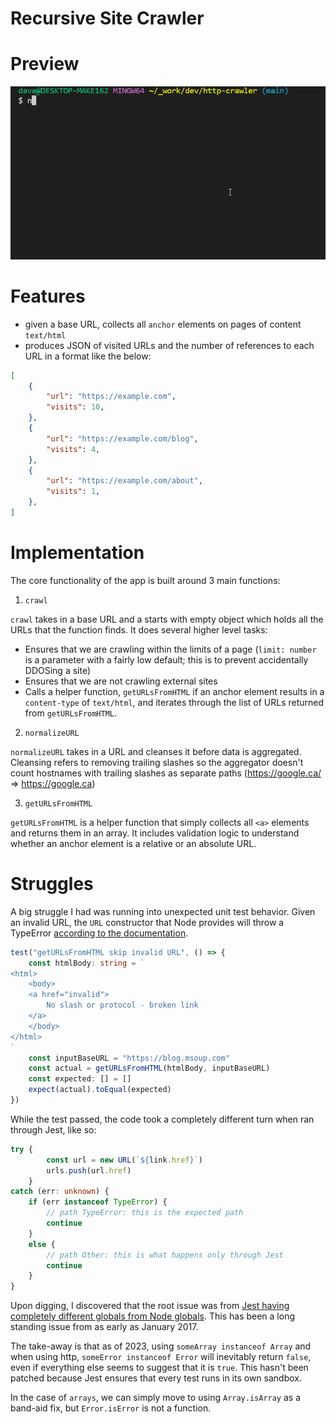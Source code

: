 # Recursive Site Crawler

# Preview

![preview-usage](./usage/sample.gif)

# Features

- given a base URL, collects all `anchor` elements on pages of content `text/html` 
- produces JSON of visited URLs and the number of references to each URL in a format like the below:

```json
[
    {
        "url": "https://example.com",
        "visits": 10,
    },
    {
        "url": "https://example.com/blog",
        "visits": 4,
    },
    {
        "url": "https://example.com/about",
        "visits": 1,
    },
]
```

# Implementation

The core functionality of the app is built around 3 main functions:

1. `crawl`

`crawl` takes in a base URL and a starts with empty object which holds all the URLs that the function finds. It does several higher level tasks:

- Ensures that we are crawling within the limits of a page (`limit: number` is a parameter with a fairly low default; this is to prevent accidentally DDOSing a site)
- Ensures that we are not crawling external sites 
- Calls a helper function, `getURLsFromHTML` if an anchor element results in a `content-type` of `text/html`, and iterates through the list of URLs returned from `getURLsFromHTML`.

2. `normalizeURL`

`normalizeURL` takes in a URL and cleanses it before data is aggregated. Cleansing refers to removing trailing slashes so the aggregator doesn't count hostnames with trailing slashes as separate paths (https://google.ca/ => https://google.ca)

3. `getURLsFromHTML`

`getURLsFromHTML` is a helper function that simply collects all `<a>` elements and returns them in an array. It includes validation logic to understand whether an anchor element is a relative or an absolute URL.

# Struggles

A big struggle I had was running into unexpected unit test behavior. Given an invalid URL, the `URL` constructor that Node provides will throw a TypeError [according to the documentation](https://nodejs.org/api/url.html).

```ts
test("getURLsFromHTML skip invalid URL", () => {
    const htmlBody: string = `
<html>
    <body>
    <a href="invalid">
        No slash or protocol - broken link
    </a>
    </body>
</html>
`
    const inputBaseURL = "https://blog.msoup.com"
    const actual = getURLsFromHTML(htmlBody, inputBaseURL)
    const expected: [] = []
    expect(actual).toEqual(expected)
})
```

While the test passed, the code took a completely different turn when ran through Jest, like so:

```ts
try {
        const url = new URL(`${link.href}`)
        urls.push(url.href)
    }
catch (err: unknown) {
    if (err instanceof TypeError) {
        // path TypeError: this is the expected path
        continue
    }
    else {
        // path Other: this is what happens only through Jest
        continue
    }
}

```

Upon digging, I discovered that the root issue was from [Jest having completely different globals from Node globals](https://github.com/facebook/jest/issues/2549). This has been a long standing issue from as early as January 2017.

The take-away is that as of 2023, using `someArray instanceof Array` and when using http, `someError instanceof Error` will inevitably return `false`, even if everything else seems to suggest that it is `true`. This hasn't been patched because Jest ensures that every test runs in its own sandbox.

In the case of `arrays`, we can simply move to using `Array.isArray` as a band-aid fix, but `Error.isError` is not a function. 
